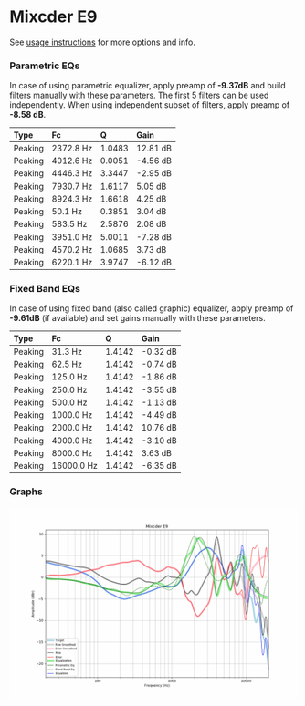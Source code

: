 # Mixcder E9
See [usage instructions](https://github.com/jaakkopasanen/AutoEq#usage) for more options and info.

### Parametric EQs
In case of using parametric equalizer, apply preamp of **-9.37dB** and build filters manually
with these parameters. The first 5 filters can be used independently.
When using independent subset of filters, apply preamp of **-8.58 dB**.

| Type    | Fc        |      Q | Gain     |
|:--------|:----------|:-------|:---------|
| Peaking | 2372.8 Hz | 1.0483 | 12.81 dB |
| Peaking | 4012.6 Hz | 0.0051 | -4.56 dB |
| Peaking | 4446.3 Hz | 3.3447 | -2.95 dB |
| Peaking | 7930.7 Hz | 1.6117 | 5.05 dB  |
| Peaking | 8924.3 Hz | 1.6618 | 4.25 dB  |
| Peaking | 50.1 Hz   | 0.3851 | 3.04 dB  |
| Peaking | 583.5 Hz  | 2.5876 | 2.08 dB  |
| Peaking | 3951.0 Hz | 5.0011 | -7.28 dB |
| Peaking | 4570.2 Hz | 1.0685 | 3.73 dB  |
| Peaking | 6220.1 Hz | 3.9747 | -6.12 dB |

### Fixed Band EQs
In case of using fixed band (also called graphic) equalizer, apply preamp of **-9.61dB**
(if available) and set gains manually with these parameters.

| Type    | Fc         |      Q | Gain     |
|:--------|:-----------|:-------|:---------|
| Peaking | 31.3 Hz    | 1.4142 | -0.32 dB |
| Peaking | 62.5 Hz    | 1.4142 | -0.74 dB |
| Peaking | 125.0 Hz   | 1.4142 | -1.86 dB |
| Peaking | 250.0 Hz   | 1.4142 | -3.55 dB |
| Peaking | 500.0 Hz   | 1.4142 | -1.13 dB |
| Peaking | 1000.0 Hz  | 1.4142 | -4.49 dB |
| Peaking | 2000.0 Hz  | 1.4142 | 10.76 dB |
| Peaking | 4000.0 Hz  | 1.4142 | -3.10 dB |
| Peaking | 8000.0 Hz  | 1.4142 | 3.63 dB  |
| Peaking | 16000.0 Hz | 1.4142 | -6.35 dB |

### Graphs
![](./Mixcder%20E9.png)